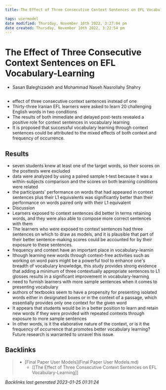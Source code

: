 ```yaml
---
title: The Effect of Three Consecutive Context Sentences on EFL Vocabulary-Learning

tags: usermodel
date modified: Thursday, November 10th 2022, 3:27:04 pm
date created: Thursday, November 10th 2022, 3:22:54 pm
---
```


# The Effect of Three Consecutive Context Sentences on EFL Vocabulary-Learning
- Sasan Baleghizadeh and Mohammad Naseh Nasrollahy Shahry
```toc
```

- effect of three consecutive context sentences instead of one
- Thirty-three Iranian EFL learners were asked to learn 20 challenging English words in two conditions
- The results of both immediate and delayed post-tests revealed a positive role for context sentences in vocabulary learning
- It is proposed that successful vocabulary learning through context sentences could be attributed to the mixed effects of both context and frequency of occurrence.

## Results
- seven students knew at least one of the target words, so their scores on the posttests were excluded
- data were analyzed by using a paired sample t-test because it was a within-subjects comparison and the scores on both learning conditions were related
- the participants' performance on words that had appeared in context sentences plus their L1 equivalents was significantly better than their performance on words paired only with their L1 equivalent
- Discussion
- Learners exposed to context sentences did better in terms retaining words, and they were also able to compose more correct sentences with them
- The learners who were exposed to context sentences had three sentences on which to draw as models, and it is plausible that part of their better sentence-making scores could be accounted for by their exposure to these sentences.
- frequency and context have an important place in vocabulary-learnin
- lthough learning new words through context-free activities such as working on word pairs might be a powerful tool to enhance one's breadth of vocabulary knowledge, this study provides strong evidence that adding a minimum of three contextually appropriate sentences to L1 glosses results in a significant improvement in vocabulary-learning
- need to furnish learners with more sample sentences when it comes to presenting vocabulary
- authors of textbooks seem to have a propensity for presenting isolated words either in designated boxes or in the context of a passage, which essentially provides only one context for the given word
- It appears that students would be in a better position to learn and retain new words if they were provided with repeated contexts through exposure to more sample sentences
- In other words, is it the elaborative nature of the context, or is it the frequency of occurrence that promotes better vocabulary learning? Future research is warranted to unravel this issue.

## Backlinks

> - [Final Paper User Models](Final Paper User Models.md)
>   - [[The Effect of Three Consecutive Context Sentences on EFL Vocabulary-Learning]]

_Backlinks last generated 2023-01-25 01:31:24_
